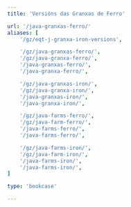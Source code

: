 ```yaml
---
title: 'Versións das Granxas de Ferro'

url: '/java-granxas-ferro/'
aliases: [
    '/gz/eqt-j-granxa-iron-versions',

    '/gz/java-granxas-ferro/',
    '/gz/java-granxa-ferro/',
    '/java-granxas-ferro/',
    '/java-granxa-ferro/',

    '/gz/java-granxas-iron/',
    '/gz/java-granxa-iron/',
    '/java-granxas-iron/',
    '/java-granxa-iron/',

    '/gz/java-farms-ferro/',
    '/gz/java-farm-ferro/',
    '/java-farms-ferro/',
    '/java-farms-ferro/',

    '/gz/java-farms-iron/',
    '/gz/java-farm-iron/',
    '/java-farms-iron/',
    '/java-farms-iron/',
]

type: 'bookcase'

---
```

